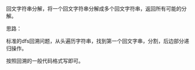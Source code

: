 回文字符串分解，将一个回文字符串分解成多个回文字符串，返回所有可能的分解。

思路：

标准的dfs回溯问题，从头遍历字符串，找到第一个回文字串，分割，后边部分递归操作。

按照回溯的一般代码格式写即可。